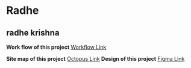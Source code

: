# Radhe
## radhe krishna
**Work flow of this project**
[Workflow Link](https://app.eraser.io/workspace/LKltSKjDRi8RSipRUqs3)

**Site map of this project**
[Octopus Link](https://octopus.do/6sdxqb7vkmm)
**Design of this project**
[Figma Link](https://www.figma.com/design/DZGsTRO2rgCUjmpnyXdBfW/Appraise?node-id=0-1&t=S6XYemVJ5z9ZOe4L-1)